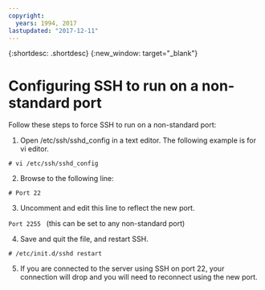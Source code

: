 ```yaml
---
copyright:
  years: 1994, 2017
lastupdated: "2017-12-11"
---
```


{:shortdesc: .shortdesc}
{:new_window: target="_blank"}

# Configuring SSH to run on a non-standard port

Follow these steps to force SSH to run on a non-standard port:

1. Open /etc/ssh/sshd_config in a text editor. The following example is for vi editor.

```# vi /etc/ssh/sshd_config```
 
2. Browse to the following line:
 
```# Port 22```
 
3. Uncomment and edit this line to reflect the new port.

```Port 2255 ``` (this can be set to any non-standard port)
 
4. Save and quit the file, and restart SSH.

```# /etc/init.d/sshd restart```

5. If you are connected to the server using SSH on port 22, your connection will drop and you will need to reconnect using the new port.

